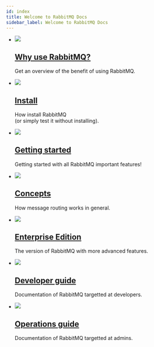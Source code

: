 ```yaml
---
id: index
title: Welcome to RabbitMQ Docs
sidebar_label: Welcome to RabbitMQ Docs
---
```


<div class="doc-tiles"></div>

*   [![](/img/concepts/rabbitmq-way.svg)](intro)
    ## [Why use RabbitMQ?](intro)
    Get an overview of the benefit of using RabbitMQ.

*   [![](/img/overview/install.svg)](../install/)
    ## [Install](../install/)
    How install RabbitMQ<br/>
    (or simply test it without installing).

*   [![](/img/overview/getting-started.svg)](../getting-started/)
    ## [Getting started](../getting-started/)
    Getting started with all RabbitMQ important features!

*   [![](/img/overview/concepts.svg)](../concepts/)
    ## [Concepts](../concepts/)
    How message routing works in general.

*   [![](/img/overview/enterprise.svg)](../enterprise/)
    ## [Enterprise Edition](../enterprise/)
    The version of RabbitMQ with more advanced features.

*   [![](/img/overview/developer-guide.svg)](../developer-guide/)
    ## [Developer guide](../developer-guide/)
    Documentation of RabbitMQ targetted at developers.

*   [![](/img/overview/operations-guide.svg)](../operations-guide/)
    ## [Operations guide](../operations-guide/)
    Documentation of RabbitMQ targetted at admins.
